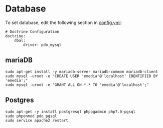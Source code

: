 # Database

To set database, edit the following section in [config.yml](../app/config/config.yml):

    # Doctrine Configuration
    doctrine:
        dbal:
            driver: pdo_mysql
## mariaDB

    sudo apt-get install -y mariadb-server mariadb-common mariadb-client
    sudo mysql -uroot -e "CREATE USER 'emedia'@'localhost' IDENTIFIED BY 'emedia';"
    sudo mysql -uroot -e "GRANT ALL ON *.* TO 'emedia'@'localhost';"

## Postgres

    sudo apt-get -y install postgresql phppgadmin php7.0-pgsql
    sudo phpenmod pdo_pgsql
    sudo service apache2 restart